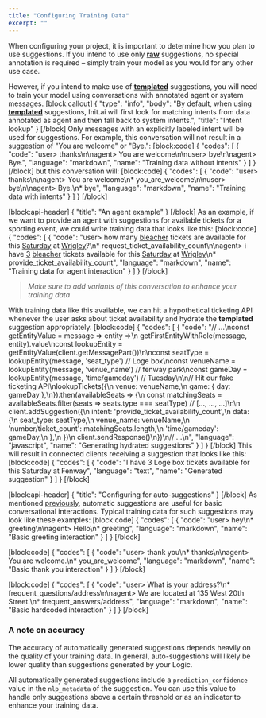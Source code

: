 ```yaml
---
title: "Configuring Training Data"
excerpt: ""
---
```

When configuring your project, it is important to determine how you plan to use suggestions. If you intend to use only [**raw**](doc:types-of-suggestions#section-raw-suggestions) suggestions, no special annotation is required – simply train your model as you would for any other use case.

However, if you intend to make use of  [**templated**](doc:types-of-suggestions#section-raw-templated) suggestions, you will need to train your model using conversations with annotated agent or system messages.
[block:callout]
{
  "type": "info",
  "body": "By default, when using [**templated**](doc:types-of-suggestions#section-raw-templated) suggestions, Init.ai will first look for matching intents from data annotated as agent and then fall back to system intents.",
  "title": "Intent lookup"
}
[/block]
Only messages with an explicitly labeled intent will be used for suggestions. For example, this conversation will not result in a suggestion of "You are welcome" or "Bye.":
[block:code]
{
  "codes": [
    {
      "code": "user> thanks\n\nagent> You are welcome\n\nuser> bye\n\nagent> Bye.",
      "language": "markdown",
      "name": "Training data without intents"
    }
  ]
}
[/block]
but this conversation will:
[block:code]
{
  "codes": [
    {
      "code": "user> thanks\n\nagent> You are welcome\n* you_are_welcome\n\nuser> bye\n\nagent> Bye.\n* bye",
      "language": "markdown",
      "name": "Training data with intents"
    }
  ]
}
[/block]

[block:api-header]
{
  "title": "An agent example"
}
[/block]
As an example, if we want to provide an agent with suggestions for available tickets for a sporting event, we could write training data that looks like this:
[block:code]
{
  "codes": [
    {
      "code": "user> how many [bleacher](seat_type) tickets are available for this [Saturday](time/gameday) at [Wrigley](venue_name)?\n* request_ticket_availability_count\n\nagent> i have [3](number/ticket_count) [bleacher](seat_type) tickets available for this [Saturday](time/gameday) at [Wrigley](venue_name)\n* provide_ticket_availability_count",
      "language": "markdown",
      "name": "Training data for agent interaction"
    }
  ]
}
[/block]
> *Make sure to add variants of this conversation to enhance your training data* 

With training data like this available, we can hit a hypothetical ticketing API whenever the user asks about ticket availability and hydrate the **templated** suggestion appropriately.
[block:code]
{
  "codes": [
    {
      "code": "// ...\nconst getEntityValue = message => entity =>\n  getFirstEntityWithRole(message, entity).value\nconst lookupEntity = getEntityValue(client.getMessagePart())\n\nconst seatType = lookupEntity(message, 'seat_type') // Loge box\nconst venueName = lookupEntity(message, 'venue_name') // fenway park\nconst gameDay = lookupEntity(message, 'time/gameday') // Tuesday\n\n// Hit our fake ticketing API\nlookupTickets({\n  venue: venueName,\n  game: { day: gameDay },\n}).then(availableSeats => {\n  const matchingSeats = availableSeats.filter(seats => seats.type === seatType) // [..., ..., ...]\n\n  client.addSuggestion({\n    intent: 'provide_ticket_availability_count',\n    data: {\n      seat_type: seatType,\n      venue_name: venueName,\n      'number/ticket_count': matchingSeats.length,\n      'time/gameday': gameDay,\n    },\n  })\n  client.sendResponse()\n})\n// ...\n",
      "language": "javascript",
      "name": "Generating hydrated suggestions"
    }
  ]
}
[/block]
This will result in connected clients receiving a suggestion that looks like this:
[block:code]
{
  "codes": [
    {
      "code": "I have 3 Loge box tickets available for this Saturday at Fenway",
      "language": "text",
      "name": "Generated suggestion"
    }
  ]
}
[/block]

[block:api-header]
{
  "title": "Configuring for auto-suggestions"
}
[/block]
As mentioned [previously](doc:types-of-suggestions#section-auto-suggestions), automatic suggestions are useful for basic conversational interactions.  Typical training data for such suggestions may look like these examples:
[block:code]
{
  "codes": [
    {
      "code": "user> hey\n* greeting\n\nagent> Hello\n* greeting",
      "language": "markdown",
      "name": "Basic greeting interaction"
    }
  ]
}
[/block]

[block:code]
{
  "codes": [
    {
      "code": "user> thank you\n* thanks\n\nagent> You are welcome.\n* you_are_welcome",
      "language": "markdown",
      "name": "Basic thank you interaction"
    }
  ]
}
[/block]

[block:code]
{
  "codes": [
    {
      "code": "user> What is your address?\n* frequent_questions/address\n\nagent> We are located at 135 West 20th Street.\n* frequent_answers/address",
      "language": "markdown",
      "name": "Basic hardcoded interaction"
    }
  ]
}
[/block]
### A note on accuracy

The accuracy of automatically generated suggestions depends heavily on the quality of your training data. In general, auto-suggestions will likely be lower quality than suggestions generated by your Logic.

All automatically generated suggestions include a `prediction_confidence` value in the `nlp_metadata` of the suggestion. You can use this value to handle only suggestions above a certain threshold or as an indicator to enhance your training data.